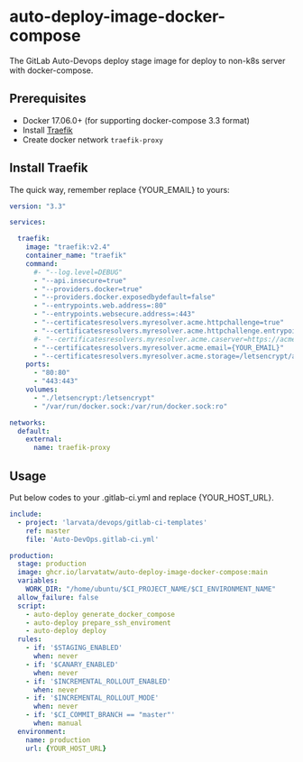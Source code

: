 # auto-deploy-image-docker-compose
The GitLab Auto-Devops deploy stage image for deploy to non-k8s server with docker-compose.

## Prerequisites

- Docker 17.06.0+ (for supporting docker-compose 3.3 format)
- Install [Traefik](https://doc.traefik.io/traefik/user-guides/docker-compose/acme-http/)
- Create docker network `traefik-proxy`

## Install Traefik

The quick way, remember replace {YOUR_EMAIL} to yours:
```yml
version: "3.3"

services:

  traefik:
    image: "traefik:v2.4"
    container_name: "traefik"
    command:
      #- "--log.level=DEBUG"
      - "--api.insecure=true"
      - "--providers.docker=true"
      - "--providers.docker.exposedbydefault=false"
      - "--entrypoints.web.address=:80"
      - "--entrypoints.websecure.address=:443"
      - "--certificatesresolvers.myresolver.acme.httpchallenge=true"
      - "--certificatesresolvers.myresolver.acme.httpchallenge.entrypoint=web"
      #- "--certificatesresolvers.myresolver.acme.caserver=https://acme-staging-v02.api.letsencrypt.org/directory"
      - "--certificatesresolvers.myresolver.acme.email={YOUR_EMAIL}"
      - "--certificatesresolvers.myresolver.acme.storage=/letsencrypt/acme.json"
    ports:
      - "80:80"
      - "443:443"
    volumes:
      - "./letsencrypt:/letsencrypt"
      - "/var/run/docker.sock:/var/run/docker.sock:ro"

networks:
  default:
    external:
      name: traefik-proxy
```

## Usage

Put below codes to your .gitlab-ci.yml and replace {YOUR_HOST_URL}.
```yml
include:
  - project: 'larvata/devops/gitlab-ci-templates'
    ref: master
    file: 'Auto-DevOps.gitlab-ci.yml'

production:
  stage: production
  image: ghcr.io/larvatatw/auto-deploy-image-docker-compose:main
  variables:
    WORK_DIR: "/home/ubuntu/$CI_PROJECT_NAME/$CI_ENVIRONMENT_NAME"
  allow_failure: false
  script:
    - auto-deploy generate_docker_compose
    - auto-deploy prepare_ssh_enviroment
    - auto-deploy deploy
  rules:
    - if: '$STAGING_ENABLED'
      when: never
    - if: '$CANARY_ENABLED'
      when: never
    - if: '$INCREMENTAL_ROLLOUT_ENABLED'
      when: never
    - if: '$INCREMENTAL_ROLLOUT_MODE'
      when: never
    - if: '$CI_COMMIT_BRANCH == "master"'
      when: manual
  environment:
    name: production
    url: {YOUR_HOST_URL}
```
